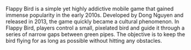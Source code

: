 Flappy Bird is a simple yet highly addictive mobile game that gained immense popularity in the early 2010s. Developed by Dong Nguyen and released in 2013, the game quickly became a cultural phenomenon. In Flappy Bird, players control a small, pixelated bird and guide it through a series of narrow gaps between green pipes. The objective is to keep the bird flying for as long as possible without hitting any obstacles.

